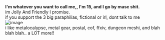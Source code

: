 # 
<br> **I'm whatever you want to call me,, I'm 15, and I go by masc shit.**
<br> im Jolly And Friendly I promise.
<br> if you support the 3 big paraphilias, fictional or irl, dont talk to me
<br> ![image](https://github.com/user-attachments/assets/9e618cbd-56e7-4f79-8a80-900242f36b86)
<br> i like metalocalypse, metal gear, postal, cof, ffxiv, dungeon meshi, and blah blah blah.. a LOT more!!

